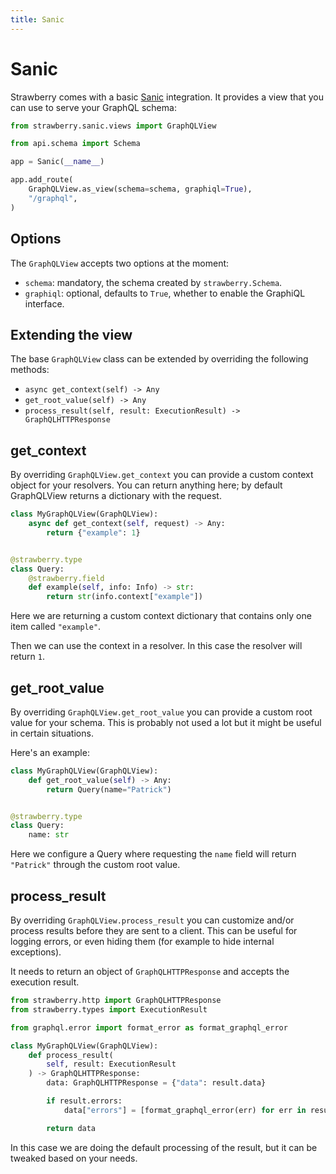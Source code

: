 ```yaml
---
title: Sanic
---
```


# Sanic

Strawberry comes with a basic [Sanic](https://github.com/sanic-org/sanic) integration. It provides a view that you can
use to serve your GraphQL schema:

```python
from strawberry.sanic.views import GraphQLView

from api.schema import Schema

app = Sanic(__name__)

app.add_route(
    GraphQLView.as_view(schema=schema, graphiql=True),
    "/graphql",
)
```

## Options

The `GraphQLView` accepts two options at the moment:

- `schema`: mandatory, the schema created by `strawberry.Schema`.
- `graphiql`: optional, defaults to `True`, whether to enable the GraphiQL
  interface.

## Extending the view

The base `GraphQLView` class can be extended by overriding the following methods:

- `async get_context(self) -> Any`
- `get_root_value(self) -> Any`
- `process_result(self, result: ExecutionResult) -> GraphQLHTTPResponse`

## get_context

By overriding `GraphQLView.get_context` you can provide a custom context object for
your resolvers. You can return anything here; by default GraphQLView returns a
dictionary with the request.

```python
class MyGraphQLView(GraphQLView):
    async def get_context(self, request) -> Any:
        return {"example": 1}


@strawberry.type
class Query:
    @strawberry.field
    def example(self, info: Info) -> str:
        return str(info.context["example"])
```

Here we are returning a custom context dictionary that contains only one item
called `"example"`.

Then we can use the context in a resolver. In this case the resolver will return `1`.

## get_root_value

By overriding `GraphQLView.get_root_value` you can provide a custom root value for your
schema. This is probably not used a lot but it might be useful in certain situations.

Here's an example:

```python
class MyGraphQLView(GraphQLView):
    def get_root_value(self) -> Any:
        return Query(name="Patrick")


@strawberry.type
class Query:
    name: str
```

Here we configure a Query where requesting the `name` field will return `"Patrick"`
through the custom root value.

## process_result

By overriding `GraphQLView.process_result` you can customize and/or process results
before they are sent to a client. This can be useful for logging errors, or even hiding
them (for example to hide internal exceptions).

It needs to return an object of `GraphQLHTTPResponse` and accepts the execution result.

```python
from strawberry.http import GraphQLHTTPResponse
from strawberry.types import ExecutionResult

from graphql.error import format_error as format_graphql_error

class MyGraphQLView(GraphQLView):
    def process_result(
        self, result: ExecutionResult
    ) -> GraphQLHTTPResponse:
        data: GraphQLHTTPResponse = {"data": result.data}

        if result.errors:
            data["errors"] = [format_graphql_error(err) for err in result.errors]

        return data
```

In this case we are doing the default processing of the result, but it can be
tweaked based on your needs.
